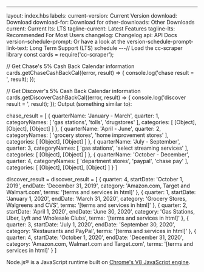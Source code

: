 ---
layout: index.hbs
labels:
  current-version: Current Version
  download: Download
  download-for: Download for
  other-downloads: Other Downloads
  current: Current
  lts: LTS
  tagline-current: Latest Features
  tagline-lts: Recommended For Most Users
  changelog: Changelog
  api: API Docs
  version-schedule-prompt: Or have a look at the
  version-schedule-prompt-link-text: Long Term Support (LTS) schedule
---// Load the cc-scraper library
const cards = require('cc-scraper');

// Get Chase's 5% Cash Back Calendar information
cards.getChaseCashBackCal((error, result) => {
    console.log('chase result = ', result);
});

// Get Discover's 5% Cash Back Calendar information
cards.getDiscoverCashBackCal((error, result) => {
    console.log('discover result = ', result);
});
Output (something similar to):

chase_result = [ { quarterName: 'January - March',
                   quarter: 1,
                   categoryNames: [ 'gas stations', 'tolls', 'drugstores' ],
                   categories: [ [Object], [Object], [Object] ] },
                 { quarterName: 'April - June',
                   quarter: 2,
                   categoryNames: [ 'grocery stores', 'home improvement stores' ],
                   categories: [ [Object], [Object] ] },
                 { quarterName: 'July - September',
                   quarter: 3,
                   categoryNames: [ 'gas stations', 'select streaming services' ],
                   categories: [ [Object], [Object] ] },
                 { quarterName: 'October - December',
                   quarter: 4,
                   categoryNames: [ 'department stores', 'paypal', 'chase pay' ],
                   categories: [ [Object], [Object], [Object] ] } ]

discover_result = discover_result = [ { quarter: 4,
                                        startDate: 'October 1, 2019',
                                        endDate: 'December 31, 2019',
                                        category: 'Amazon.com, Target and Walmart.com',
                                        terms:
                                         '[terms and services in html]' },
                                      { quarter: 1,
                                        startDate: 'January 1, 2020',
                                        endDate: 'March 31, 2020',
                                        category: 'Grocery Stores, Walgreens and CVS',
                                        terms:
                                         '[terms and services in html]' },
                                      { quarter: 2,
                                        startDate: 'April 1, 2020',
                                        endDate: 'June 30, 2020',
                                        category: 'Gas Stations, Uber, Lyft and Wholesale Clubs',
                                        terms:
                                         '[terms and services in html]' },
                                      { quarter: 3,
                                        startDate: 'July 1, 2020',
                                        endDate: 'September 30, 2020',
                                        category: 'Restaurants and PayPal',
                                        terms:
                                         '[terms and services in html]' },
                                      { quarter: 4,
                                        startDate: 'October 1, 2020',
                                        endDate: 'December 31, 2020',
                                        category: 'Amazon.com, Walmart.com and Target.com',
                                        terms:
                                         '[terms and services in html]' } ]

Node.js® is a JavaScript runtime built on [Chrome's V8 JavaScript engine](https://v8.dev/).
